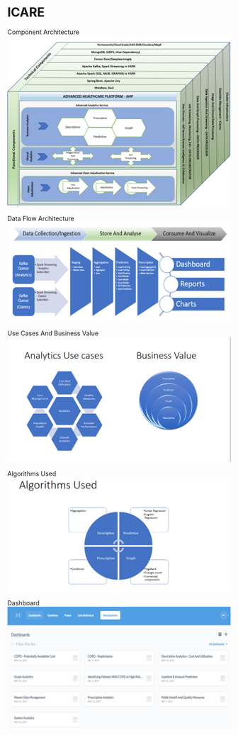 # ICARE
Component Architecture
![alt text](https://github.com/rajekra/CARE-SUITE/blob/master/UCA.png)

Data Flow Architecture
![alt text](https://github.com/rajekra/CARE-SUITE/blob/master/image.png)

Use Cases And Business Value
![alt text](https://github.com/rajekra/CARE-SUITE/blob/master/UCS.png)

Algorithms Used
![alt text](https://github.com/rajekra/CARE-SUITE/blob/master/ALG.png)

Dashboard
![alt text](https://github.com/rajekra/CARE-SUITE/blob/master/DB.png)
